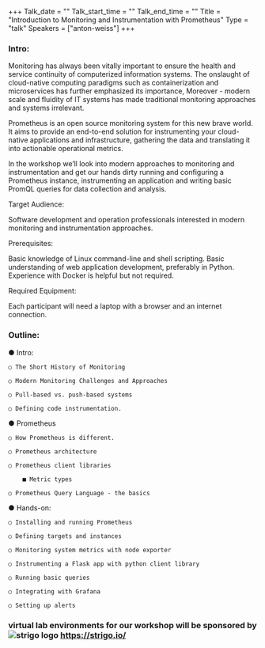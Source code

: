 +++
Talk_date = ""
Talk_start_time = ""
Talk_end_time = ""
Title = "Introduction to Monitoring and Instrumentation with Prometheus"
Type = "talk"
Speakers = ["anton-weiss"]
+++

### Intro:

Monitoring has always been vitally important to ensure the health and service continuity of
computerized information systems. The onslaught of cloud-native computing paradigms such as
containerization and microservices has further emphasized its importance, Moreover - modern
scale and fluidity of IT systems has made traditional monitoring approaches and systems
irrelevant.

Prometheus is an open source monitoring system for this new brave world. It aims to provide an
end-to-end solution for instrumenting your cloud-native applications and infrastructure, gathering
the data and translating it into actionable operational metrics.

In the workshop we’ll look into modern approaches to monitoring and instrumentation and get
our hands dirty running and configuring a Prometheus instance, instrumenting an application
and writing basic PromQL queries for data collection and analysis.

Target Audience:

Software development and operation professionals interested in modern monitoring and
instrumentation approaches.

Prerequisites:

Basic knowledge of Linux command-line and shell scripting. Basic understanding of web
application development, preferably in Python. Experience with Docker is helpful but not
required.

Required Equipment:

Each participant will need a laptop with a browser and an internet connection.

### Outline:

● Intro:

    ○ The Short History of Monitoring

    ○ Modern Monitoring Challenges and Approaches

    ○ Pull-based vs. push-based systems

    ○ Defining code instrumentation.

● Prometheus

    ○ How Prometheus is different.

    ○ Prometheus architecture

    ○ Prometheus client libraries

        ■ Metric types

    ○ Prometheus Query Language - the basics

● Hands-on:

    ○ Installing and running Prometheus

    ○ Defining targets and instances

    ○ Monitoring system metrics with node exporter

    ○ Instrumenting a Flask app with python client library

    ○ Running basic queries

    ○ Integrating with Grafana

    ○ Setting up alerts

### virtual lab environments for our workshop will be sponsored by ![strigo logo](https://strigo.io/wp-content/uploads/2018/06/strigo-logo.svg) https://strigo.io/ 

